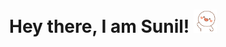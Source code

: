 <div align="center">
  <h1>Hey there, I am Sunil! <img width="37px" src="https://github.com/kkamal11/kkamal11/blob/main/wave-hand.gif" alt="github cat" /></h1>
</div>
